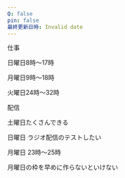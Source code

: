```yaml
---
Q: false
pin: false
最終更新日時: Invalid date
---
```

  

仕事

日曜日8時〜17時

月曜日9時〜18時

  

火曜日24時〜32時

  

  

配信

土曜日たくさんできる

日曜日 ラジオ配信のテストしたい

月曜日 23時〜25時

月曜日の枠を早めに作らないといけない
